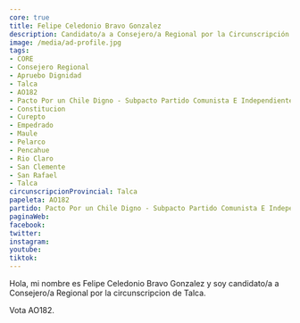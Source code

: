 ```yaml
---
core: true
title: Felipe Celedonio Bravo Gonzalez
description: Candidato/a a Consejero/a Regional por la Circunscripción de Talca
image: /media/ad-profile.jpg
tags:
- CORE
- Consejero Regional
- Apruebo Dignidad
- Talca
- AO182
- Pacto Por un Chile Digno - Subpacto Partido Comunista E Independientes - Igualdad
- Constitucion
- Curepto
- Empedrado
- Maule
- Pelarco
- Pencahue
- Rio Claro
- San Clemente
- San Rafael
- Talca
circunscripcionProvincial: Talca
papeleta: AO182
partido: Pacto Por un Chile Digno - Subpacto Partido Comunista E Independientes - Igualdad
paginaWeb:
facebook:
twitter:
instagram:
youtube:
tiktok:
---
```

Hola, mi nombre es Felipe Celedonio Bravo Gonzalez y soy candidato/a a Consejero/a Regional por la circunscripcion de Talca.

Vota AO182.
